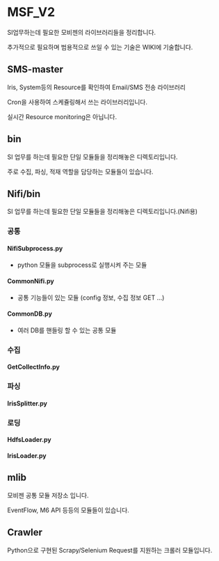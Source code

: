 # MSF_V2
SI업무하는데 필요한 모비젠의 라이브러리들을 정리합니다.

추가적으로 필요하며 범용적으로 쓰일 수 있는 기술은 WIKI에 기술합니다.

## SMS-master
Iris, System등의 Resource를 확인하여 Email/SMS 전송 라이브러리

Cron을 사용하여 스케쥴링해서 쓰는 라이브러리입니다.

실시간 Resource monitoring은 아닙니다.

## bin
SI 업무를 하는데 필요한 단일 모듈들을 정리해놓은 디렉토리입니다.

주로 수집, 파싱, 적재 역할을 담당하는 모듈들이 있습니다.

## Nifi/bin
SI 업무를 하는데 필요한 단일 모듈들을 정리해놓은 디렉토리입니다.(Nifi용)  
### 공통
#### NifiSubprocess.py 
- python 모듈을 subprocess로 실행시켜 주는 모듈
#### CommonNifi.py  
- 공통 기능들이 있는 모듈 (config 정보, 수집 정보 GET ...)
#### CommonDB.py  
- 여러 DB를 핸들링 할 수 있는 공통 모듈
#### 
### 수집
#### GetCollectInfo.py  
### 파싱
####
#### IrisSplitter.py
### 로딩
#### HdfsLoader.py
#### IrisLoader.py
#### 

## mlib
모비젠 공통 모듈 저장소 입니다.

EventFlow, M6 API 등등의 모듈들이 있습니다.


## Crawler
Python으로 구현된 Scrapy/Selenium Request를 지원하는 크롤러 모듈입니다.
